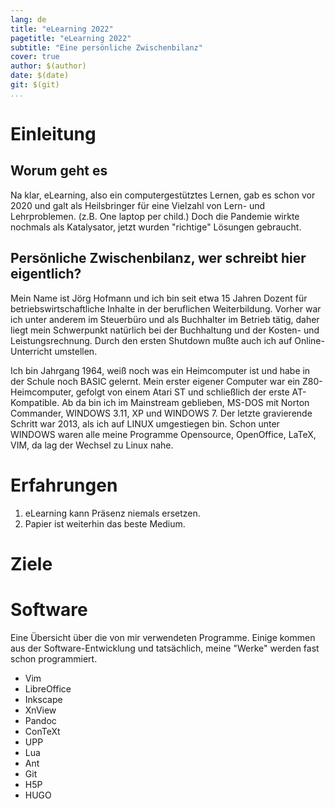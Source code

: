 ```yaml
---
lang: de
title: "eLearning 2022"
pagetitle: "eLearning 2022"
subtitle: "Eine persönliche Zwischenbilanz"
cover: true
author: $(author)
date: $(date)
git: $(git)
...
```


# Einleitung

## Worum geht es

Na klar, eLearning, also ein computergestütztes Lernen, gab es schon vor 2020 und galt als Heilsbringer für eine
Vielzahl von Lern- und Lehrproblemen. (z.B. One laptop per child.) Doch die Pandemie wirkte nochmals als Katalysator,
jetzt wurden "richtige" Lösungen gebraucht. 

## Persönliche Zwischenbilanz, wer schreibt hier eigentlich?

Mein Name ist Jörg Hofmann und ich bin seit etwa 15 Jahren Dozent für betriebswirtschaftliche Inhalte in der beruflichen Weiterbildung. Vorher war ich unter anderem im Steuerbüro und als Buchhalter im Betrieb tätig, daher liegt mein Schwerpunkt natürlich bei der Buchhaltung und der Kosten- und Leistungsrechnung. Durch den ersten Shutdown mußte auch ich auf Online-Unterricht umstellen.

Ich bin Jahrgang 1964, weiß noch was ein Heimcomputer ist und habe in der Schule noch BASIC gelernt. Mein erster eigener Computer war ein Z80-Heimcomputer, gefolgt von einem Atari ST und schließlich der erste AT-Kompatible. Ab da bin ich im Mainstream geblieben, MS-DOS mit Norton Commander, WINDOWS 3.11, XP und WINDOWS 7. Der letzte gravierende Schritt war 2013, als ich auf LINUX umgestiegen bin. Schon unter WINDOWS waren alle meine Programme Opensource, OpenOffice, LaTeX, VIM, da lag der Wechsel zu Linux nahe.

# Erfahrungen

1. eLearning kann Präsenz niemals ersetzen.
1. Papier ist weiterhin das beste Medium.

# Ziele

# Software

Eine Übersicht über die von mir verwendeten Programme. Einige kommen aus der Software-Entwicklung und tatsächlich, meine "Werke" werden fast schon programmiert.

+ Vim
+ LibreOffice
+ Inkscape
+ XnView
+ Pandoc
+ ConTeXt
+ UPP
+ Lua
+ Ant
+ Git
+ H5P
+ HUGO




